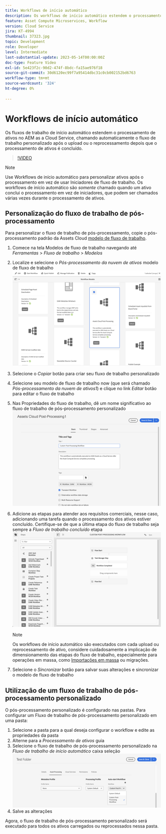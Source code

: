```yaml
---
title: Workflows de início automático
description: Os workflows de início automático estendem o processamento de ativos, chamando automaticamente o fluxo de trabalho personalizado após o upload ou o reprocessamento.
feature: Asset Compute Microservices, Workflow
version: Cloud Service
jira: KT-4994
thumbnail: 37323.jpg
topic: Development
role: Developer
level: Intermediate
last-substantial-update: 2023-05-14T00:00:00Z
doc-type: Feature Video
exl-id: 5e423f2c-90d2-474f-8bdc-fa15ae976f18
source-git-commit: 30d6120ec99f7a95414dbc31c0cb002152bd6763
workflow-type: tm+mt
source-wordcount: '324'
ht-degree: 0%

---
```


# Workflows de início automático

Os fluxos de trabalho de início automático estendem o processamento de ativos no AEM as a Cloud Service, chamando automaticamente o fluxo de trabalho personalizado após o upload ou o reprocessamento depois que o processamento de ativos é concluído.

>[!VIDEO](https://video.tv.adobe.com/v/37323?quality=12&learn=on)

>[!NOTE]
>
>Use Workflows de início automático para personalizar ativos após o processamento em vez de usar Iniciadores de fluxo de trabalho. Os workflows de início automático são _somente_ chamado quando um ativo conclui o processamento em vez de iniciadores, que podem ser chamados várias vezes durante o processamento de ativos.

## Personalização do fluxo de trabalho de pós-processamento

Para personalizar o fluxo de trabalho de pós-processamento, copie o pós-processamento padrão da Assets Cloud [modelo de fluxo de trabalho](../../foundation/workflow/use-the-workflow-editor.md).

1. Comece na tela Modelos de fluxo de trabalho navegando até _Ferramentas_ > _Fluxo de trabalho_ > _Modelos_
2. Localize e selecione o _Pós-processamento da nuvem de ativos_ modelo de fluxo de trabalho<br/>
   ![Selecionar o modelo de fluxo de trabalho de pós-processamento da nuvem de ativos](assets/auto-start-workflow-select-workflow.png)
3. Selecione o _Copiar_ botão para criar seu fluxo de trabalho personalizado
4. Selecione seu modelo de fluxo de trabalho now (que será chamado _Pós-processamento da nuvem de ativos1_) e clique no link _Editar_ botão para editar o fluxo de trabalho
5. Nas Propriedades do fluxo de trabalho, dê um nome significativo ao fluxo de trabalho de pós-processamento personalizado<br/>
   ![Alterar o nome](assets/auto-start-workflow-change-name.png)
6. Adicione as etapas para atender aos requisitos comerciais, nesse caso, adicionando uma tarefa quando o processamento dos ativos estiver concluído. Certifique-se de que a última etapa do fluxo de trabalho seja sempre a _Fluxo de trabalho concluído_ etapa<br/>
   ![Adicionar etapas do fluxo de trabalho](assets/auto-start-workflow-customize-steps.png)

   >[!NOTE]
   >
   >Os workflows de início automático são executados com cada upload ou reprocessamento de ativo, considere cuidadosamente a implicação de dimensionamento das etapas do fluxo de trabalho, especialmente para operações em massa, como [Importações em massa](../../cloud-service/migration/bulk-import.md) ou migrações.

7. Selecione o _Sincronizar_ botão para salvar suas alterações e sincronizar o modelo de fluxo de trabalho

## Utilização de um fluxo de trabalho de pós-processamento personalizado

O pós-processamento personalizado é configurado nas pastas. Para configurar um Fluxo de trabalho de pós-processamento personalizado em uma pasta:

1. Selecione a pasta para a qual deseja configurar o workflow e edite as propriedades da pasta
2. Alterne para a _Processamento de ativos_ guia
3. Selecione o fluxo de trabalho de pós-processamento personalizado na _Fluxo de trabalho de início automático_ caixa seleção<br/>
   ![Definir o fluxo de trabalho de pós-processamento](assets/auto-start-workflow-set-workflow.png)
4. Salve as alterações

Agora, o fluxo de trabalho de pós-processamento personalizado será executado para todos os ativos carregados ou reprocessados nessa pasta.
